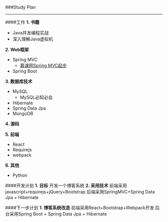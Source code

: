 ###Study Plan
___
####工作
**1. 书籍**
* Java并发编程实战
* 深入理解Java虚拟机
 
**2. Web框架**
* Spring MVC	 
	* [慕课网Spring MVC起步](http://www.imooc.com/learn/47)
* Spring Boot
 
**3. 数据库技术**
* MySQL
	* MySQL必知必会
* Hibernate
* Spring Data Jpa
* MongoDB

**4. 源码**

**5. 前端**
* React
* Requirejs
* webpack

**6. 其他**
* Python

####开发计划
**1. 目标**
开发一个博客系统
**2. 采用技术**
前端采用javascript+requirejs+jQuery+Bootstrap
后端采用SpringMVC+Spring Data Jpa + Hibernate

####下一步计划
**1. 博客系统改造**
前端采用React+Bootstrap+Webpack开发
后台采用Spring Boot + Spring Data Jpa + Hibernate


		
